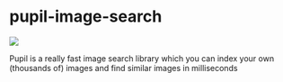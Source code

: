 # pupil-image-search
![](https://github.com/policratus/pupil-image-search/workflows/pupil-ci/badge.svg)

Pupil is a really fast image search library which you can index your own (thousands of) images and find similar images in milliseconds

